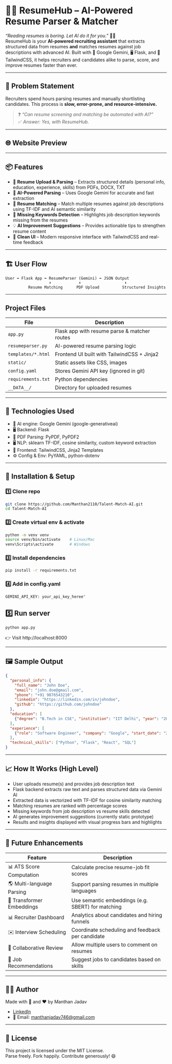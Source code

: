 # 🧑‍💼 ResumeHub – AI-Powered Resume Parser & Matcher
*“Reading resumes is boring. Let AI do it for you.”* 🤖📄  
ResumeHub is your **AI-powered recruiting assistant** that extracts structured data from resumes **and** matches resumes against job descriptions with advanced AI. Built with 🧠 Google Gemini, 🖥️ Flask, and 🎨 TailwindCSS, it helps recruiters and candidates alike to parse, score, and improve resumes faster than ever.  

---

## 🧠 Problem Statement  
Recruiters spend hours parsing resumes and manually shortlisting candidates. This process is **slow, error-prone, and resource-intensive.**  
> ❓ *“Can resume screening and matching be automated with AI?”*  
> ✅ *Answer: Yes, with ResumeHub.*

---

## 🌐 Website Preview  

---

## 📦 Features  
- 📄 **Resume Upload & Parsing** – Extracts structured details (personal info, education, experience, skills) from PDFs, DOCX, TXT  
- 🤖 **AI-Powered Parsing** – Uses Google Gemini for accurate and fast extraction  
- 👥 **Resume Matching** – Match multiple resumes against job descriptions using TF-IDF and AI semantic similarity  
- 🔎 **Missing Keywords Detection** – Highlights job description keywords missing from the resumes  
- 💡 **AI Improvement Suggestions** – Provides actionable tips to strengthen resume content  
- 📜 **Clean UI** – Modern responsive interface with TailwindCSS and real-time feedback  

---

## 🏗️ User Flow  



```text
User ➡️ Flask App ➡️ ResumeParser (Gemini) ➡️ JSON Output  
                   ⬇️            ⬆️                   ⬇️
          Resume Matching      PDF Upload          Structured Insights
```


---

## Project Files

| File                    | Description                                   |
|-------------------------|-----------------------------------------------|
| `app.py`                | Flask app with resume parse & matcher routes  |
| `resumeparser.py`       | AI-powered resume parsing logic                |
| `templates/*.html`      | Frontend UI built with TailwindCSS + Jinja2  |
| `static/`               | Static assets like CSS, images                  |
| `config.yaml`           | Stores Gemini API key  (ignored in git)       |
| `requirements.txt`      | Python dependencies                            |
| `__DATA__/`             | Directory for uploaded resumes                 |

---

## 🔐 Technologies Used

- 🧠 AI engine: Google Gemini (google-generativeai)  
- 🖥️ Backend: Flask  
- 📄 PDF Parsing: PyPDF, PyPDF2  
- 🖥️ NLP: sklearn TF-IDF, cosine similarity, custom keyword extraction  
- 🎨 Frontend: TailwindCSS, Jinja2 Templates  
- ⚙️ Config & Env: PyYAML, python-dotenv  

---

## 🚀 Installation & Setup


### 1️⃣ Clone repo
```bash
git clone https://github.com/Manthan2110/Talent-Match-AI.git
cd Talent-Match-AI
```

### 2️⃣ Create virtual env & activate
```bash
python -m venv venv
source venv/bin/activate    # Linux/Mac
venv\Scripts\activate       # Windows
```

### 3️⃣ Install dependencies
```bash
pip install -r requirements.txt
```

### 4️⃣ Add in config.yaml
```bash
GEMINI_API_KEY: your_api_key_heree"
```
## 5️⃣ Run server
```bash
python app.py
```
👉 Visit http://localhost:8000

--- 

## 🖼️ Sample Output

```json
{
  "personal_info": {
    "full_name": "John Doe",
    "email": "john.doe@gmail.com",
    "phone": "+91 9876543210",
    "linkedin": "https://linkedin.com/in/johndoe",
    "github": "https://github.com/johndoe"
  },
  "education": [
    {"degree": "B.Tech in CSE", "institution": "IIT Delhi", "year": "2023"}
  ],
  "experience": [
    {"role": "Software Engineer", "company": "Google", "start_date": "2023", "end_date": "Present"}
  ],
  "technical_skills": ["Python", "Flask", "React", "SQL"]
}
```


---

## 📈 How It Works (High Level)

- User uploads resume(s) and provides job description text  
- Flask backend extracts raw text and parses structured data via Gemini AI  
- Extracted data is vectorized with TF-IDF for cosine similarity matching  
- Matching resumes are ranked with percentage scores  
- Missing keywords from job description vs resume skills detected  
- AI generates improvement suggestions (currently static prototype)  
- Results and insights displayed with visual progress bars and highlights  

---

## 🎯 Future Enhancements

| Feature                     | Description                                    |
|-----------------------------|------------------------------------------------|
| 📊 ATS Score Computation    | Calculate precise resume-job fit scores        |
| 🌎 Multi-language Parsing   | Support parsing resumes in multiple languages  |
| 🧠 Transformer Embeddings   | Use semantic embeddings (e.g. SBERT) for matching |
| 📊 Recruiter Dashboard      | Analytics about candidates and hiring funnels  |
| ✉️ Interview Scheduling     | Coordinate scheduling and feedback per candidate |
| 🤝 Collaborative Review     | Allow multiple users to comment on resumes      |
| 🔎 Job Recommendations      | Suggest jobs to candidates based on skills      |

---

## 👨‍💻 Author

Made with 💼 and ❤️ by Manthan Jadav  
- [LinkedIn](https://www.linkedin.com/in/manthanjadav/)  
- 📧 Email: manthanjadav746@gmail.com

---

## 📜 License

This project is licensed under the MIT License.  
Parse freely. Fork happily. Contribute generously! 😄

